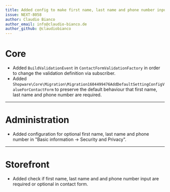 ```yaml
---
title: Added config to make first name, last name and phone number input optional for contact form
issue: NEXT-8058
author: Claudio Bianco
author_email: info@claudio-bianco.de 
author_github: @claudiobianco
---
```

# Core
* Added `BuildValidationEvent` in `ContactFormValidationFactory` in order to change the validation definition via subscriber.
* Added `Shopware\Core\Migration\Migration1604499476AddDefaultSettingConfigValueForContactForm` to preserve the default behaviour that first name, last name and phone number are required. 
___
# Administration
* Added configuration for optional first name, last name and phone number in "Basic information -> Security and Privacy".
___
# Storefront
* Added check if first name, last name and and phone number input are required or optional in contact form.
